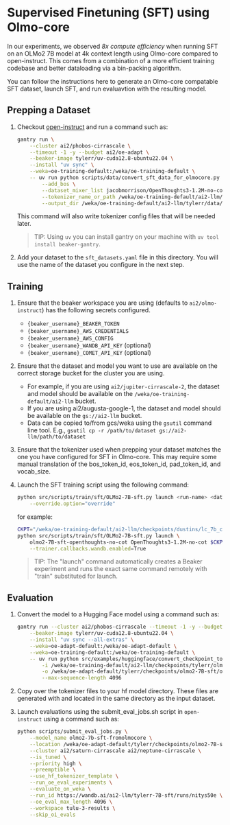 # Supervised Finetuning (SFT) using Olmo-core

In our experiments, we observed *8x compute efficiency* when running SFT on an OLMo2 7B model at
4k context length using Olmo-core compared to open-instruct. This comes from a combination of a
more efficient training codebase and better dataloading via a bin-packing algorithm.

You can follow the instructions here to generate an Olmo-core compatable SFT dataset, launch SFT, and run evaluavtion with the resulting model.

## Prepping a Dataset

1. Checkout [open-instruct](https://github.com/allenai/open-instruct) and run a command such as:

    ```bash
    gantry run \
        --cluster ai2/phobos-cirrascale \
        --timeout -1 -y --budget ai2/oe-adapt \
        --beaker-image tylerr/uv-cuda12.8-ubuntu22.04 \
        --install "uv sync" \
        --weka=oe-training-default:/weka/oe-training-default \
        -- uv run python scripts/data/convert_sft_data_for_olmocore.py \
            --add_bos \
            --dataset_mixer_list jacobmorrison/OpenThoughts3-1.2M-no-cot 1.0 \
            --tokenizer_name_or_path /weka/oe-training-default/ai2-llm/checkpoints/dustins/lc_7b_cont_pretrain_final_anneal/step11921-hf \
            --output_dir /weka/oe-training-default/ai2-llm/tylerr/data/sft/jacobmorrison-OpenThoughts3-1.2M-no-cot
    ```

    This command will also write tokenizer config files that will be needed later.

    > TIP: Using `uv` you can install gantry on your machine with `uv tool install beaker-gantry`.

2. Add your dataset to the `sft_datasets.yaml` file in this directory. You will use the name of the
    dataset you configure in the next step.

## Training

1. Ensure that the beaker workspace you are using (defaults to `ai2/olmo-instruct`) has the following secrets configured.
    * `{beaker_username}_BEAKER_TOKEN`
    * `{beaker_username}_AWS_CREDENTIALS`
    * `{beaker_username}_AWS_CONFIG`
    * `{beaker_username}_WANDB_API_KEY`  (optional)
    * `{beaker_username}_COMET_API_KEY`  (optional)

2. Ensure that the dataset and model you want to use are available on the correct storage bucket for the cluster you are using.
    * For example, if you are using `ai2/jupiter-cirrascale-2`, the dataset and model should be available on the `/weka/oe-training-default/ai2-llm` bucket.
    * If you are using ai2/augusta-google-1, the dataset and model should be available on the `gs://ai2-llm` bucket.
    * Data can be copied to/from gcs/weka using the `gsutil` command line tool. E.g., `gsutil cp -r /path/to/dataset gs://ai2-llm/path/to/dataset`

3. Ensure that the tokenizer used when prepping your dataset matches the one you have configured for SFT in Olmo-core.
    This may require some manual translation of the bos_token_id, eos_token_id, pad_token_id, and vocab_size.

4. Launch the SFT training script using the following command:

    ```bash
    python src/scripts/train/sft/OLMo2-7B-sft.py launch <run-name> <dataset-name> <olmo-core checkpoint> <cluster> \
        --override.option="override"
    ```

    for example:

    ```bash
    CKPT="/weka/oe-training-default/ai2-llm/checkpoints/dustins/lc_7b_cont_pretrain_final_anneal/step11921"
    python src/scripts/train/sft/OLMo2-7B-sft.py launch \
        olmo2-7B-sft-openthoughts-no-cot OpenThoughts3-1.2M-no-cot $CKPT ai2/jupiter-cirrascale-2 \
        --trainer.callbacks.wandb.enabled=True
    ```

    > TIP: The "launch" command automatically creates a Beaker experiment and runs the exact same command remotely with "train" substituted for launch.

## Evaluation

1. Convert the model to a Hugging Face model using a command such as:

    ```bash
    gantry run --cluster ai2/phobos-cirrascale --timeout -1 -y --budget ai2/oe-adapt \
        --beaker-image tylerr/uv-cuda12.8-ubuntu22.04 \
        --install "uv sync --all-extras" \
        --weka=oe-adapt-default:/weka/oe-adapt-default \
        --weka=oe-training-default:/weka/oe-training-default \
        -- uv run python src/examples/huggingface/convert_checkpoint_to_hf.py \
            -i /weka/oe-training-default/ai2-llm/checkpoints/tylerr/olmo2-7B-sft/olmo2-7B-sft-openthoughts-no-cot/step4143 \
            -o /weka/oe-adapt-default/tylerr/checkpoints/olmo2-7B-sft/olmo2-7B-sft-openthoughts-no-cot/step4143-hf \
            --max-sequence-length 4096
    ```

2. Copy over the tokenizer files to your hf model directory. These files are generated with and located in
    the same directory as the input dataset.

3. Launch evaluations using the submit_eval_jobs.sh script in `open-instruct` using a command such as:

    ```bash
    python scripts/submit_eval_jobs.py \
        --model_name olmo2-7b-sft-fromolmocore \
        --location /weka/oe-adapt-default/tylerr/checkpoints/olmo2-7B-sft/olmo2-7B-sft-openthoughts-no-cot/step4143-hf/ \
        --cluster ai2/saturn-cirrascale ai2/neptune-cirrascale \
        --is_tuned \
        --priority high \
        --preemptible \
        --use_hf_tokenizer_template \
        --run_oe_eval_experiments \
        --evaluate_on_weka \
        --run_id https://wandb.ai/ai2-llm/tylerr-7B-sft/runs/nitys50e \
        --oe_eval_max_length 4096 \
        --workspace tulu-3-results \
        --skip_oi_evals
    ```
